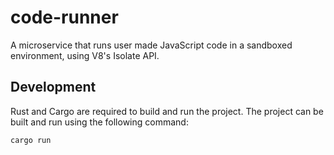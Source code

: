 # code-runner

A microservice that runs user made JavaScript code in a sandboxed environment, using V8's Isolate API.

## Development

Rust and Cargo are required to build and run the project. The project can be built and run using the following command:

```bash
cargo run
```
